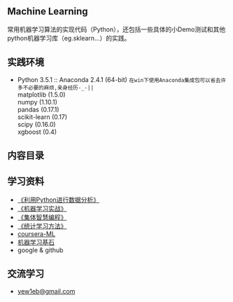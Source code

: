 ## Machine Learning
常用机器学习算法的实现代码（Python），还包括一些具体的小Demo测试和其他python机器学习库（eg.sklearn...）的实践。
## 实践环境
+ Python 3.5.1 :: Anaconda 2.4.1 (64-bit) `在win下使用Anaconda集成包可以省去许多不必要的麻烦,亲身经历-_-||`   
    matplotlib (1.5.0)  
    numpy (1.10.1)  
    pandas (0.17.1)  
    scikit-learn (0.17)  
    scipy (0.16.0)  
    xgboost (0.4)  

## 内容目录

## 学习资料
+ [《利用Python进行数据分析》](http://book.douban.com/subject/25779298/)
+ [《机器学习实战》](http://book.douban.com/subject/24703171/)
+ [《集体智慧编程》](http://book.douban.com/subject/3288908/)
+ [《统计学习方法》](http://book.douban.com/subject/10590856/)
+ [coursera-ML](https://www.coursera.org/learn/machine-learning)
+ [机器学习基石](https://www.coursera.org/course/ntumlone)
+ google & github

## 交流学习
+ yew1eb@gmail.com
